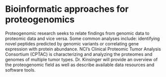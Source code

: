 Bioinformatic approaches for proteogenomics
===========================================

Proteogenomic research seeks to relate findings from genomic data to proteomic data and
vice versa.  Some common analyses include: identifying novel peptides predicted by
genomic variants or correlating gene expression with protein abundance. NCI’s Clinical
Proteomic Tumor Analysis Consortium (CPTAC) is characterizing and analyzing the
proteomes and genomes of multiple tumor types.  Dr. Kinsinger will provide an overview
of the proteogenomic field as well as describe available data resources and software
tools.

